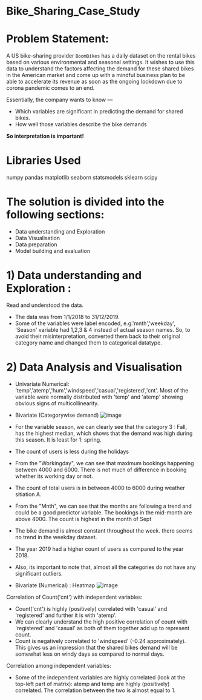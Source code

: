 # Bike_Sharing_Case_Study
# Problem Statement:

A US bike-sharing provider `BoomBikes` has a daily dataset on the rental bikes based on various environmental and seasonal settings. It wishes to use this data to understand the factors affecting the demand for these shared bikes in the American market and come up with a mindful business plan to be able to accelerate its revenue as soon as the ongoing lockdown due to corona pandemic comes to an end.

Essentially, the company wants to know —
- Which variables are significant in predicting the demand for shared bikes.
- How well those variables describe the bike demands

**So interpretation is important!**

# Libraries Used
numpy
pandas
matplotlib
seaborn
statsmodels
sklearn
scipy

# The solution is divided into the following sections: 
- Data understanding and Exploration
- Data Visualisation 
- Data preparation
- Model building and evaluation


# 1) Data understanding and Exploration :
Read and understood the data.
- The data was from 1/1/2018 to 31/12/2019.
- Some of the variables were label encoded, e.g.'mnth','weekday', 'Season' variable had 1,2,3 & 4 instead of actual season names.
So, to avoid their misinterpretation, converted them back to their original category name and changed them to categorical datatype.

# 2) Data Analysis and Visualisation
- Univariate Numerical: 'temp','atemp','hum','windspeed','casual','registered','cnt'. Most of the variable were normally distributed with 'temp' and 'atemp' showing obvious signs of multicollinearity.

- Bivariate (Categorywise demand)
![image](https://github.com/devendra2595/Bike_Sharing_Case_Study/assets/116253033/99eb96ea-97c7-4b7d-b595-bce5c9ec63f1)
- For the variable season, we can clearly see that the category 3 : Fall, has the highest median, which shows that the demand was high during this season. It is least for 1: spring.
- The count of users is less during the holidays
- From the "Workingday", we can see that maximum bookings happening between 4000 and 6000. There is not much of difference in booking whether its working day or not.
- The count of total users is in between 4000 to 6000 during  weather sitiation A.
- From the "Mnth", we can see that the months are following a trend and could be a good predictor variable. The bookings in the mid-month are above 4000. The count is highest in the month of Sept
- The bike demand is almost constant throughout the week. there seems no trend in the weekday dataset.
- The year 2019 had a higher count of users as compared to the year 2018.
- Also, its important to note that, almost all the categories do not have any significant outliers.


- Bivariate (Numerical) : Heatmap
  ![image](https://github.com/devendra2595/Bike_Sharing_Case_Study/assets/116253033/fa23d20a-e18e-4aea-b750-aa8493bd4abf)
  
Correlation of Count('cnt') with independent variables:
- Count('cnt') is highly (positively) correlated with 'casual' and 'registered' and further it is with 'atemp'.
- We can clearly understand the high positive correlation of count with 'registered' and 'casual' as both of them together add up to represent count.
- Count is negatively correlated to 'windspeed' (-0.24 approximately). This gives us an impression that the shared bikes demand will be somewhat less on windy days as compared to normal days.

Correlation among independent variables:
- Some of the independent variables are highly correlated (look at the top-left part of matrix): atemp and temp are highly (positively) correlated. The correlation between the two is almost equal to 1.







